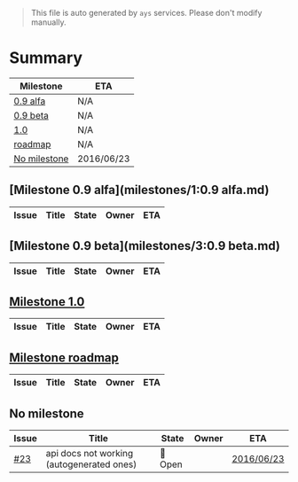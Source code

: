> This file is auto generated by `ays` services. Please don't modify manually.

# Summary
|Milestone|ETA|
|---------|---|
|[0.9 alfa](#milestone-09-alfa)|N/A|
|[0.9 beta](#milestone-09-beta)|N/A|
|[1.0](#milestone-10)|N/A|
|[roadmap](#milestone-roadmap)|N/A|
|[No milestone](#no-milestone)|2016/06/23|

## [Milestone 0.9 alfa](milestones/1:0.9 alfa.md)


|Issue|Title|State|Owner|ETA|
|-----|-----|-----|-----|---|

## [Milestone 0.9 beta](milestones/3:0.9 beta.md)


|Issue|Title|State|Owner|ETA|
|-----|-----|-----|-----|---|

## [Milestone 1.0](milestones/2:1.0.md)


|Issue|Title|State|Owner|ETA|
|-----|-----|-----|-----|---|

## [Milestone roadmap](milestones/4:roadmap.md)


|Issue|Title|State|Owner|ETA|
|-----|-----|-----|-----|---|




## No milestone
|Issue|Title|State|Owner|ETA|
|-----|-----|-----|-----|---|
|[#23](https://github.com/jumpscale/jscockpit/issues/23)|api docs not working (autogenerated ones)|:red_circle: Open||[2016/06/23](https://github.com/Jumpscale/jscockpit/issues/23#issuecomment-None)|
